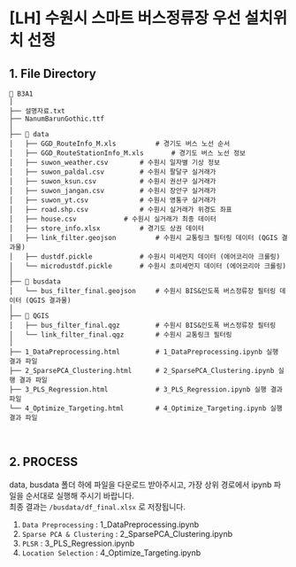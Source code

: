 # [LH] 수원시 스마트 버스정류장 우선 설치위치 선정


## 1. File Directory 
```
📂 B3A1
│
├── 설명자료.txt
├── NanumBarunGothic.ttf   		   
│
├── 📂 data     
│   ├── GGD_RouteInfo_M.xls  		 # 경기도 버스 노선 순서 
│   ├── GGD_RouteStationInfo_M.xls  	 # 경기도 버스 노선 정보 
│   ├── suwon_weather.csv  		 # 수원시 일자별 기상 정보 
│   ├── suwon_paldal.csv 		 # 수원시 팔달구 실거래가 
│   ├── suwon_ksun.csv 			 # 수원시 권선구 실거래가 
│   ├── suwon_jangan.csv 		 # 수원시 장안구 실거래가 
│   ├── suwon_yt.csv 			 # 수원시 영통구 실거래가 
│   ├── road.shp.csv 			 # 수원시 실거래가 위경도 좌표 
│   ├── house.csv 			 # 수원시 실거래가 최종 데이터 
│   ├── store_info.xlsx 		 # 경기도 상권 데이터 
│   ├── link_filter.geojson 		 # 수원시 교통링크 필터링 데이터 (QGIS 결과물) 
│   ├── dustdf.pickle			 # 수원시 미세먼지 데이터 (에어코리아 크롤링)
│   └── microdustdf.pickle 		 # 수원시 초미세먼지 데이터 (에어코리아 크롤링)
│
├── 📂 busdata   
│   └── bus_filter_final.geojson 	 # 수원시 BIS&인도폭 버스정류장 필터링 데이터 (QGIS 결과물)
│
├── 📂 QGIS    
│   ├── bus_filter_final.qgz		 # 수원시 BIS&인도폭 버스정류장 필터링
│   └── link_filter_final.qgz 		 # 수원시 교통링크 필터링 
│
├── 1_DataPreprocessing.html     	 # 1_DataPreprocessing.ipynb 실행 결과 파일 
├── 2_SparsePCA_Clustering.html    	 # 2_SparsePCA_Clustering.ipynb 실행 결과 파일 
├── 3_PLS_Regression.html    		 # 3_PLS_Regression.ipynb 실행 결과 파일 
└── 4_Optimize_Targeting.html    	 # 4_Optimize_Targeting.ipynb 실행 결과 파일 
```

<br>

## 2. PROCESS 
data, busdata 폴더 하에 파일을 다운로드 받아주시고, 가장 상위 경로에서 ipynb 파일을 순서대로 실행해 주시기 바랍니다.  <br> 
최종 결과는 `/busdata/df_final.xlsx` 로 저장됩니다. 


1. `Data Preprocessing` : 1_DataPreprocessing.ipynb  <br>
2. `Sparse PCA & Clustering` : 2_SparsePCA_Clustering.ipynb <br>
3. `PLSR` : 3_PLS_Regression.ipynb <br>
4. `Location Selection` : 4_Optimize_Targeting.ipynb <br>
